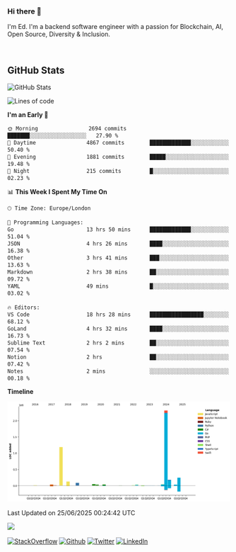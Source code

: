 ### Hi there 👋
 I'm Ed. I'm a backend software engineer with a passion for Blockchain, AI, Open Source, Diversity & Inclusion.

<br />

<h2>GitHub Stats</h2>
<p><img src="https://github-readme-stats.vercel.app/api?username=echarrod&amp;show_icons=true" alt="GitHub Stats"></p>

<!--START_SECTION:waka-->
![Lines of code](https://img.shields.io/badge/From%20Hello%20World%20I%27ve%20Written-4.4%20million%20lines%20of%20code-blue)

**I'm an Early 🐤** 

```text
🌞 Morning                2694 commits        ███████░░░░░░░░░░░░░░░░░░   27.90 % 
🌆 Daytime                4867 commits        █████████████░░░░░░░░░░░░   50.40 % 
🌃 Evening                1881 commits        █████░░░░░░░░░░░░░░░░░░░░   19.48 % 
🌙 Night                  215 commits         █░░░░░░░░░░░░░░░░░░░░░░░░   02.23 % 
```


📊 **This Week I Spent My Time On** 

```text
🕑︎ Time Zone: Europe/London

💬 Programming Languages: 
Go                       13 hrs 50 mins      █████████████░░░░░░░░░░░░   51.04 % 
JSON                     4 hrs 26 mins       ████░░░░░░░░░░░░░░░░░░░░░   16.38 % 
Other                    3 hrs 41 mins       ███░░░░░░░░░░░░░░░░░░░░░░   13.63 % 
Markdown                 2 hrs 38 mins       ██░░░░░░░░░░░░░░░░░░░░░░░   09.72 % 
YAML                     49 mins             █░░░░░░░░░░░░░░░░░░░░░░░░   03.02 % 

🔥 Editors: 
VS Code                  18 hrs 28 mins      █████████████████░░░░░░░░   68.12 % 
GoLand                   4 hrs 32 mins       ████░░░░░░░░░░░░░░░░░░░░░   16.73 % 
Sublime Text             2 hrs 2 mins        ██░░░░░░░░░░░░░░░░░░░░░░░   07.54 % 
Notion                   2 hrs               ██░░░░░░░░░░░░░░░░░░░░░░░   07.42 % 
Notes                    2 mins              ░░░░░░░░░░░░░░░░░░░░░░░░░   00.18 % 
```

**Timeline**

![Lines of Code chart](https://raw.githubusercontent.com/echarrod/echarrod/main/assets/bar_graph.png)


 Last Updated on 25/06/2025 00:24:42 UTC
<!--END_SECTION:waka-->

![](https://komarev.com/ghpvc/?username=echarrod)

<p>
<a href="https://stackoverflow.com/users/1014632/ech" target="_blank"><img alt="StackOverflow" src="https://img.shields.io/badge/-Stackoverflow-FE7A16?style=for-the-badge&logo=stack-overflow&logoColor=white" /></a> 
<a href="https://github.com/echarrod" target="_blank"><img alt="Github" src="https://img.shields.io/badge/GitHub-%2312100E.svg?&style=for-the-badge&logo=Github&logoColor=white" /></a> 
<a href="https://twitter.com/e_harrod" target="_blank"><img alt="Twitter" src="https://img.shields.io/badge/twitter-%231DA1F2.svg?&style=for-the-badge&logo=twitter&logoColor=white" /></a> 
<a href="https://www.linkedin.com/in/ed-harrod" target="_blank"><img alt="LinkedIn" src="https://img.shields.io/badge/linkedin-%230077B5.svg?&style=for-the-badge&logo=linkedin&logoColor=white" /></a>
